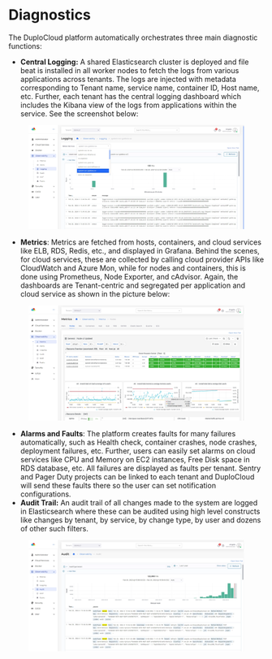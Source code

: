 # Diagnostics

The DuploCloud platform automatically orchestrates three main diagnostic functions:

* **Central Logging:** A shared Elasticsearch cluster is deployed and file beat is installed in all worker nodes to fetch the logs from various applications across tenants. The logs are injected with metadata corresponding to Tenant name, service name, container ID, Host name, etc. Further, each tenant has the central logging dashboard which includes the Kibana view of the logs from applications within the service. See the screenshot below:

<figure><img src="../../../.gitbook/assets/screenshot-nimbusweb.me-2024.02.20-15_52_27.png" alt=""><figcaption></figcaption></figure>

* **Metrics**: Metrics are fetched from hosts, containers, and cloud services like ELB, RDS, Redis, etc., and displayed in Grafana. Behind the scenes, for cloud services, these are collected by calling cloud provider APIs like CloudWatch and Azure Mon, while for nodes and containers, this is done using Prometheus, Node Exporter, and cAdvisor. Again, the dashboards are Tenant-centric and segregated per application and cloud service as shown in the picture below:

<figure><img src="../../../.gitbook/assets/screenshot-nimbusweb.me-2024.02.20-15_54_52.png" alt=""><figcaption></figcaption></figure>

* **Alarms and Faults**: The platform creates faults for many failures automatically, such as Health check, container crashes, node crashes, deployment failures, etc. Further, users can easily set alarms on cloud services like CPU and Memory on EC2 instances, Free Disk space in RDS database, etc. All failures are displayed as faults per tenant. Sentry and Pager Duty projects can be linked to each tenant and DuploCloud will send these faults there so the user can set notification configurations.
* **Audit Trail:** An audit trail of all changes made to the system are logged in Elasticsearch where these can be audited using high level constructs like changes by tenant, by service, by change type, by user and dozens of other such filters.

<figure><img src="../../../.gitbook/assets/screenshot-nimbusweb.me-2024.02.20-15_56_17.png" alt=""><figcaption></figcaption></figure>
